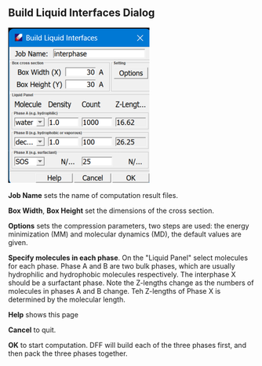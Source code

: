 ## Build Liquid Interfaces Dialog

![Build liquid interfaces](./LiquidInterface.png)

**Job Name** sets the name of computation result files. 

**Box Width**, **Box Height** set the dimensions of the cross section. 

**Options** sets the compression parameters, two steps are used: the energy minimization (MM) and molecular dynamics (MD), the default values are given. 

**Specify molecules in each phase**. On the "Liquid Panel" select molecules for each phase. Phase A and B are two bulk phases, which are usually hydrophilic and hydrophobic molecules respectively. The interphase X should be a surfactant phase. Note the Z-lengths change as the numbers of molecules in phases A and B change. Teh Z-lengths of Phase X is determined by the molecular length.

**Help** shows this page

**Cancel** to quit.

**OK** to start computation. DFF will build each of the three phases first, and then pack the three phases together.


